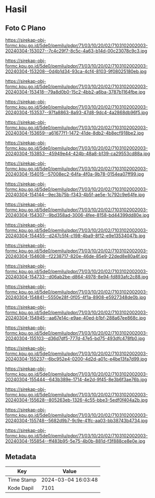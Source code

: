 # Hasil

## Foto C Plano

https://sirekap-obj-formc.kpu.go.id/5de0/pemilu/pdpr/71/03/10/20/02/7103102002003-20240304-153027--7c4c29f7-8c5c-4a63-b14d-00c23078c9c3.jpg

https://sirekap-obj-formc.kpu.go.id/5de0/pemilu/pdpr/71/03/10/20/02/7103102002003-20240304-153208--0d4b1d34-93ca-4cf4-8103-9f08025180eb.jpg

https://sirekap-obj-formc.kpu.go.id/5de0/pemilu/pdpr/71/03/10/20/02/7103102002003-20240304-153418--79a8d0b0-15c2-4bb2-a6ba-3787b1164fbe.jpg

https://sirekap-obj-formc.kpu.go.id/5de0/pemilu/pdpr/71/03/10/20/02/7103102002003-20240304-153537--97fa8863-8a93-47d8-9dc4-4a2868db96f5.jpg

https://sirekap-obj-formc.kpu.go.id/5de0/pemilu/pdpr/71/03/10/20/02/7103102002003-20240304-153659--a61677f1-1472-41de-8db2-4b8ecf918be2.jpg

https://sirekap-obj-formc.kpu.go.id/5de0/pemilu/pdpr/71/03/10/20/02/7103102002003-20240304-153853--45949e44-424b-48a8-b139-ca29553cd88a.jpg

https://sirekap-obj-formc.kpu.go.id/5de0/pemilu/pdpr/71/03/10/20/02/7103102002003-20240304-154015--57008ec2-64fa-4f0a-9b78-0154ea07ff99.jpg

https://sirekap-obj-formc.kpu.go.id/5de0/pemilu/pdpr/71/03/10/20/02/7103102002003-20240304-154144--9ec3b75b-f343-4b5f-ae5e-1c792c9e64fe.jpg

https://sirekap-obj-formc.kpu.go.id/5de0/pemilu/pdpr/71/03/10/20/02/7103102002003-20240304-154307--9bd358ad-3006-4fee-8158-bd44399dd80e.jpg

https://sirekap-obj-formc.kpu.go.id/5de0/pemilu/pdpr/71/03/10/20/02/7103102002003-20240304-154455--d247c5f4-c198-4ba9-8f12-e9e13534047b.jpg

https://sirekap-obj-formc.kpu.go.id/5de0/pemilu/pdpr/71/03/10/20/02/7103102002003-20240304-154608--f2238717-820e-46de-85e9-22ded8e80a4f.jpg

https://sirekap-obj-formc.kpu.go.id/5de0/pemilu/pdpr/71/03/10/20/02/7103102002003-20240304-154733--d06ab2be-d864-4978-8e94-fd893afc2c88.jpg

https://sirekap-obj-formc.kpu.go.id/5de0/pemilu/pdpr/71/03/10/20/02/7103102002003-20240304-154841--5550e28f-0f05-4f1a-8908-e5927348de0b.jpg

https://sirekap-obj-formc.kpu.go.id/5de0/pemilu/pdpr/71/03/10/20/02/7103102002003-20240304-154945--aa67e14c-e9ae-40ed-b1bf-288a67ee868c.jpg

https://sirekap-obj-formc.kpu.go.id/5de0/pemilu/pdpr/71/03/10/20/02/7103102002003-20240304-155103--d36d7df5-777d-47e5-bd75-493dfc478fb0.jpg

https://sirekap-obj-formc.kpu.go.id/5de0/pemilu/pdpr/71/03/10/20/02/7103102002003-20240304-155237--6bc952e4-0200-4d2d-a01c-e4be13fa7d99.jpg

https://sirekap-obj-formc.kpu.go.id/5de0/pemilu/pdpr/71/03/10/20/02/7103102002003-20240304-155444--643b389e-1714-4e2d-9f45-8e3b6f3ae76b.jpg

https://sirekap-obj-formc.kpu.go.id/5de0/pemilu/pdpr/71/03/10/20/02/7103102002003-20240304-155628--805263eb-1326-4c55-bbe3-5edf0f404a2b.jpg

https://sirekap-obj-formc.kpu.go.id/5de0/pemilu/pdpr/71/03/10/20/02/7103102002003-20240304-155748--5682d9b7-9c9e-41fc-aa03-bb38743b4734.jpg

https://sirekap-obj-formc.kpu.go.id/5de0/pemilu/pdpr/71/03/10/20/02/7103102002003-20240304-155854--ff483b95-5e75-4b0b-881d-f3f888ce8e0e.jpg


## Metadata

| Key        | Value               |
| ---------- | ------------------- |
| Time Stamp | 2024-03-04 16:03:48 |
| Kode Dapil | 7101                |



